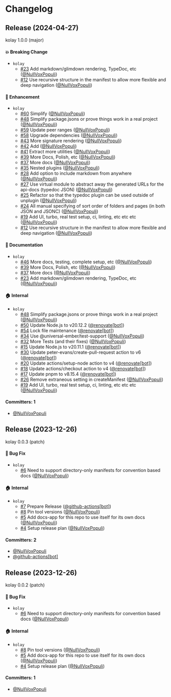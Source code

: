 # Changelog

## Release (2024-04-27)

kolay 1.0.0 (major)

#### :boom: Breaking Change
* `kolay`
  * [#23](https://github.com/universal-ember/kolay/pull/23) Add markdown/glimdown rendering, TypeDoc, etc ([@NullVoxPopuli](https://github.com/NullVoxPopuli))
  * [#12](https://github.com/universal-ember/kolay/pull/12) Use recursive structure in the manifest to allow more flexible and deep navigation ([@NullVoxPopuli](https://github.com/NullVoxPopuli))

#### :rocket: Enhancement
* `kolay`
  * [#60](https://github.com/universal-ember/kolay/pull/60) Simplify ([@NullVoxPopuli](https://github.com/NullVoxPopuli))
  * [#48](https://github.com/universal-ember/kolay/pull/48) Simplify package.jsons or prove things work in a real project ([@NullVoxPopuli](https://github.com/NullVoxPopuli))
  * [#59](https://github.com/universal-ember/kolay/pull/59) Update peer ranges ([@NullVoxPopuli](https://github.com/NullVoxPopuli))
  * [#58](https://github.com/universal-ember/kolay/pull/58) Upgrade dependencies ([@NullVoxPopuli](https://github.com/NullVoxPopuli))
  * [#43](https://github.com/universal-ember/kolay/pull/43) More signature rendering ([@NullVoxPopuli](https://github.com/NullVoxPopuli))
  * [#42](https://github.com/universal-ember/kolay/pull/42) Add <PageNav> ([@NullVoxPopuli](https://github.com/NullVoxPopuli))
  * [#41](https://github.com/universal-ember/kolay/pull/41) Extract more utilities ([@NullVoxPopuli](https://github.com/NullVoxPopuli))
  * [#39](https://github.com/universal-ember/kolay/pull/39) More Docs, Polish, etc ([@NullVoxPopuli](https://github.com/NullVoxPopuli))
  * [#37](https://github.com/universal-ember/kolay/pull/37) More docs ([@NullVoxPopuli](https://github.com/NullVoxPopuli))
  * [#35](https://github.com/universal-ember/kolay/pull/35) Nested plugins ([@NullVoxPopuli](https://github.com/NullVoxPopuli))
  * [#28](https://github.com/universal-ember/kolay/pull/28) Add option to include markdown from anywhere ([@NullVoxPopuli](https://github.com/NullVoxPopuli))
  * [#27](https://github.com/universal-ember/kolay/pull/27) Use virtual module to abstract away the generated URLs for the api-docs (typedoc JSON) ([@NullVoxPopuli](https://github.com/NullVoxPopuli))
  * [#25](https://github.com/universal-ember/kolay/pull/25) Refactor so that the typedoc plugin can be used outside of unplugin ([@NullVoxPopuli](https://github.com/NullVoxPopuli))
  * [#24](https://github.com/universal-ember/kolay/pull/24) All manual specifying of sort order of folders and pages (in both JSON and JSONC) ([@NullVoxPopuli](https://github.com/NullVoxPopuli))
  * [#19](https://github.com/universal-ember/kolay/pull/19) Add UI, turbo, real test setup, ci, linting, etc etc etc ([@NullVoxPopuli](https://github.com/NullVoxPopuli))
  * [#12](https://github.com/universal-ember/kolay/pull/12) Use recursive structure in the manifest to allow more flexible and deep navigation ([@NullVoxPopuli](https://github.com/NullVoxPopuli))

#### :memo: Documentation
* `kolay`
  * [#46](https://github.com/universal-ember/kolay/pull/46) More docs, testing, complete setup, etc ([@NullVoxPopuli](https://github.com/NullVoxPopuli))
  * [#39](https://github.com/universal-ember/kolay/pull/39) More Docs, Polish, etc ([@NullVoxPopuli](https://github.com/NullVoxPopuli))
  * [#37](https://github.com/universal-ember/kolay/pull/37) More docs ([@NullVoxPopuli](https://github.com/NullVoxPopuli))
  * [#23](https://github.com/universal-ember/kolay/pull/23) Add markdown/glimdown rendering, TypeDoc, etc ([@NullVoxPopuli](https://github.com/NullVoxPopuli))

#### :house: Internal
* `kolay`
  * [#48](https://github.com/universal-ember/kolay/pull/48) Simplify package.jsons or prove things work in a real project ([@NullVoxPopuli](https://github.com/NullVoxPopuli))
  * [#50](https://github.com/universal-ember/kolay/pull/50) Update Node.js to v20.12.2 ([@renovate[bot]](https://github.com/apps/renovate))
  * [#54](https://github.com/universal-ember/kolay/pull/54) Lock file maintenance ([@renovate[bot]](https://github.com/apps/renovate))
  * [#34](https://github.com/universal-ember/kolay/pull/34) Use @universal-ember/test-support ([@NullVoxPopuli](https://github.com/NullVoxPopuli))
  * [#32](https://github.com/universal-ember/kolay/pull/32) More Tests (and their fixes) ([@NullVoxPopuli](https://github.com/NullVoxPopuli))
  * [#15](https://github.com/universal-ember/kolay/pull/15) Update Node.js to v20.11.1 ([@renovate[bot]](https://github.com/apps/renovate))
  * [#30](https://github.com/universal-ember/kolay/pull/30) Update peter-evans/create-pull-request action to v6 ([@renovate[bot]](https://github.com/apps/renovate))
  * [#20](https://github.com/universal-ember/kolay/pull/20) Update actions/setup-node action to v4 ([@renovate[bot]](https://github.com/apps/renovate))
  * [#18](https://github.com/universal-ember/kolay/pull/18) Update actions/checkout action to v4 ([@renovate[bot]](https://github.com/apps/renovate))
  * [#17](https://github.com/universal-ember/kolay/pull/17) Update pnpm to v8.15.4 ([@renovate[bot]](https://github.com/apps/renovate))
  * [#26](https://github.com/universal-ember/kolay/pull/26) Remove extraneous setting in createManifest ([@NullVoxPopuli](https://github.com/NullVoxPopuli))
  * [#19](https://github.com/universal-ember/kolay/pull/19) Add UI, turbo, real test setup, ci, linting, etc etc etc ([@NullVoxPopuli](https://github.com/NullVoxPopuli))

#### Committers: 1
- [@NullVoxPopuli](https://github.com/NullVoxPopuli)
## Release (2023-12-26)

kolay 0.0.3 (patch)

#### :bug: Bug Fix
* `kolay`
  * [#6](https://github.com/universal-ember/kolay/pull/6) Need to support directory-only manifests for convention based docs ([@NullVoxPopuli](https://github.com/NullVoxPopuli))

#### :house: Internal
* `kolay`
  * [#7](https://github.com/universal-ember/kolay/pull/7) Prepare Release ([@github-actions[bot]](https://github.com/apps/github-actions))
  * [#8](https://github.com/universal-ember/kolay/pull/8) Pin tool versions ([@NullVoxPopuli](https://github.com/NullVoxPopuli))
  * [#5](https://github.com/universal-ember/kolay/pull/5) Add docs-app for this repo to use itself for its own docs ([@NullVoxPopuli](https://github.com/NullVoxPopuli))
  * [#4](https://github.com/universal-ember/kolay/pull/4) Setup release plan ([@NullVoxPopuli](https://github.com/NullVoxPopuli))

#### Committers: 2
- [@NullVoxPopuli](https://github.com/NullVoxPopuli)
- [@github-actions[bot]](https://github.com/apps/github-actions)
## Release (2023-12-26)

kolay 0.0.2 (patch)

#### :bug: Bug Fix
* `kolay`
  * [#6](https://github.com/universal-ember/kolay/pull/6) Need to support directory-only manifests for convention based docs ([@NullVoxPopuli](https://github.com/NullVoxPopuli))

#### :house: Internal
* `kolay`
  * [#8](https://github.com/universal-ember/kolay/pull/8) Pin tool versions ([@NullVoxPopuli](https://github.com/NullVoxPopuli))
  * [#5](https://github.com/universal-ember/kolay/pull/5) Add docs-app for this repo to use itself for its own docs ([@NullVoxPopuli](https://github.com/NullVoxPopuli))
  * [#4](https://github.com/universal-ember/kolay/pull/4) Setup release plan ([@NullVoxPopuli](https://github.com/NullVoxPopuli))

#### Committers: 1
- [@NullVoxPopuli](https://github.com/NullVoxPopuli)
